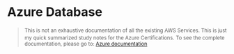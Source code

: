 
# Azure Database

> <small>This is not an exhaustive documentation of all the existing AWS Services. This is just my quick summarized study notes for the Azure Certifications.</small>
> <small>To see the complete documentation, please go to: [Azure documentation](https://learn.microsoft.com/en-us/azure/?product=popular)</small>